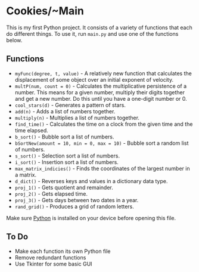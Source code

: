 # Cookies/~Main

This is my first Python project. It consists of a variety of functions that each do different things. To use it, run `main.py` and use one of the functions below.

## Functions
- `myFunc(degree, t, value)` - A relatively new function that calculates the displacement of some object over an initial exponent of velocity.
- `multP(num, count = 0)` - Calculates the multiplicative persistence of a number. This means for a given number, multiply their digits together and get a new number. Do this until you have a one-digit number or 0.
- `cool_stars(d)` - Generates a pattern of stars.
- `add(n)` - Adds a list of numbers together.
- `multiply(n)` - Multiplies a list of numbers together.
- `find_time()` - Calculates the time on a clock from the given time and the time elapsed.
- `b_sort()` - Bubble sort a list of numbers.
- `bSortNew(amount = 10, min = 0, max = 10)` - Bubble sort a random list of numbers.
- `s_sort()` - Selection sort a list of numbers.
- `i_sort()` - Insertion sort a list of numbers.
- `max_matrix_indicies()` - Finds the coordinates of the largest number in a matrix.
- `d_dict()` - Reverses keys and values in a dictionary data type.
- `proj_1()` - Gets quotient and remainder.
- `proj_2()` - Gets elapsed time.
- `proj_3()` - Gets days between two dates in a year.
- `rand_grid()` - Produces a grid of random letters.

Make sure [Python](https://www.python.org/downloads/ "Download Python from www.python.org") is installed on your device before opening this file.

## To Do
- Make each function its own Python file
- Remove redundant functions
- Use Tkinter for some basic GUI